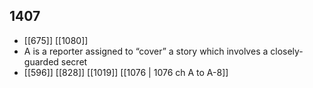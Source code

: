 ## 1407
- [[675]] [[1080]] 
- A is a reporter assigned to “cover” a story which involves a closely-guarded secret
- [[596]] [[828]] [[1019]] [[1076 | 1076 ch A to A-8]] 

